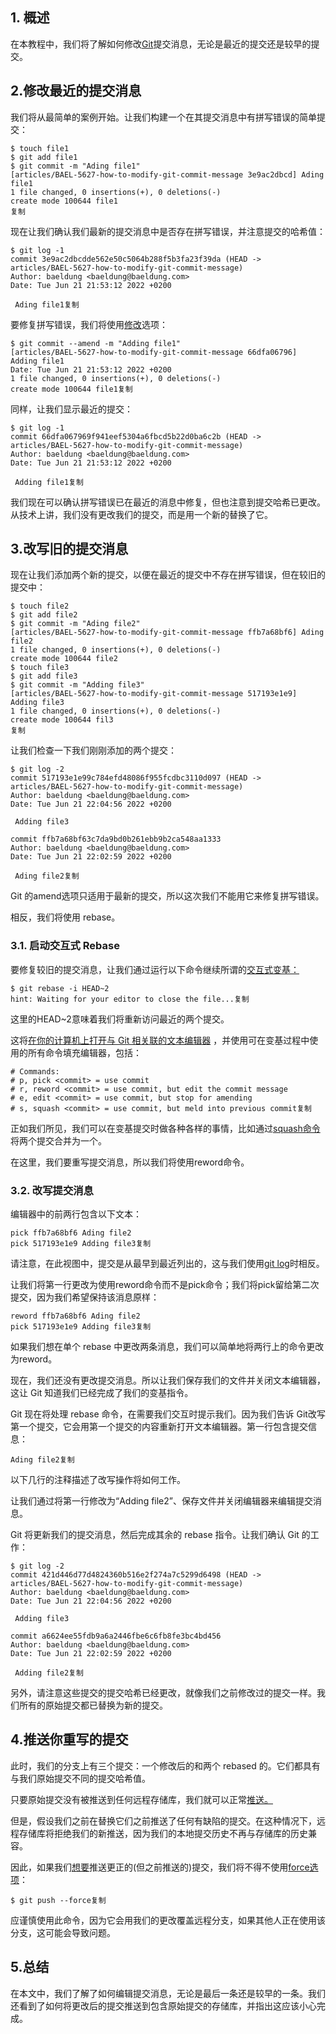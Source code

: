 ## 1. 概述

在本教程中，我们将了解如何修改[Git](https://www.baeldung.com/git-guide)提交消息，无论是最近的提交还是较早的提交。

## 2.修改最近的提交消息

我们将从最简单的案例开始。让我们构建一个在其提交消息中有拼写错误的简单提交：

```shell
$ touch file1
$ git add file1
$ git commit -m "Ading file1"
[articles/BAEL-5627-how-to-modify-git-commit-message 3e9ac2dbcd] Ading file1
1 file changed, 0 insertions(+), 0 deletions(-)
create mode 100644 file1
复制
```

现在让我们确认我们最新的提交消息中是否存在拼写错误，并注意提交的哈希值：

```shell
$ git log -1
commit 3e9ac2dbcdde562e50c5064b288f5b3fa23f39da (HEAD -> articles/BAEL-5627-how-to-modify-git-commit-message)
Author: baeldung <baeldung@baeldung.com>
Date: Tue Jun 21 21:53:12 2022 +0200

 Ading file1复制
```

要修复拼写错误，我们将使用[修改](https://git-scm.com/book/en/v2/Git-Tools-Rewriting-History)选项：

```shell
$ git commit --amend -m "Adding file1"
[articles/BAEL-5627-how-to-modify-git-commit-message 66dfa06796] Adding file1
Date: Tue Jun 21 21:53:12 2022 +0200
1 file changed, 0 insertions(+), 0 deletions(-)
create mode 100644 file1复制
```

同样，让我们显示最近的提交：

```shell
$ git log -1
commit 66dfa067969f941eef5304a6fbcd5b22d0ba6c2b (HEAD -> articles/BAEL-5627-how-to-modify-git-commit-message)
Author: baeldung <baeldung@baeldung.com>
Date: Tue Jun 21 21:53:12 2022 +0200

 Adding file1复制
```

我们现在可以确认拼写错误已在最近的消息中修复，但也注意到提交哈希已更改。从技术上讲，我们没有更改我们的提交，而是用一个新的替换了它。

## 3.改写旧的提交消息

现在让我们添加两个新的提交，以便在最近的提交中不存在拼写错误，但在较旧的提交中：

```shell
$ touch file2
$ git add file2
$ git commit -m "Ading file2"
[articles/BAEL-5627-how-to-modify-git-commit-message ffb7a68bf6] Ading file2
1 file changed, 0 insertions(+), 0 deletions(-)
create mode 100644 file2
$ touch file3
$ git add file3
$ git commit -m "Adding file3"
[articles/BAEL-5627-how-to-modify-git-commit-message 517193e1e9] Adding file3
1 file changed, 0 insertions(+), 0 deletions(-)
create mode 100644 fil3
复制
```

让我们检查一下我们刚刚添加的两个提交：

```shell
$ git log -2
commit 517193e1e99c784efd48086f955fcdbc3110d097 (HEAD -> articles/BAEL-5627-how-to-modify-git-commit-message)
Author: baeldung <baeldung@baeldung.com>
Date: Tue Jun 21 22:04:56 2022 +0200

 Adding file3

commit ffb7a68bf63c7da9bd0b261ebb9b2ca548aa1333
Author: baeldung <baeldung@baeldung.com>
Date: Tue Jun 21 22:02:59 2022 +0200

 Ading file2复制
```

Git 的amend选项只适用于最新的提交，所以这次我们不能用它来修复拼写错误。

相反，我们将使用 rebase。

### 3.1. 启动交互式 Rebase

 要修复较旧的提交消息，让我们通过运行以下命令继续所谓的[交互式变基：](https://git-scm.com/docs/git-rebase)

```shell
$ git rebase -i HEAD~2
hint: Waiting for your editor to close the file...复制
```

这里的HEAD~2意味着我们将重新访问最近的两个提交。

这将[在你的计算机上打开与 Git 相关联的文本编辑器](https://git-scm.com/book/en/v2/Customizing-Git-Git-Configuration) ，并使用可在变基过程中使用的所有命令填充编辑器，包括：

```plaintext
# Commands:
# p, pick <commit> = use commit
# r, reword <commit> = use commit, but edit the commit message
# e, edit <commit> = use commit, but stop for amending
# s, squash <commit> = use commit, but meld into previous commit复制
```

正如我们所见，我们可以在变基提交时做各种各样的事情，比如通过[squash命令](https://www.baeldung.com/ops/git-squash-commits)将两个提交合并为一个。

在这里，我们要重写提交消息，所以我们将使用reword命令。

### 3.2. 改写提交消息

编辑器中的前两行包含以下文本：

```plaintext
pick ffb7a68bf6 Ading file2
pick 517193e1e9 Adding file3复制
```

请注意，在此视图中，提交是从最早到最近列出的，这与我们使用[git log](https://git-scm.com/docs/git-log)时相反。

让我们将第一行更改为使用reword命令而不是pick命令；我们将pick留给第二次提交，因为我们希望保持该消息原样：

```plaintext
reword ffb7a68bf6 Ading file2
pick 517193e1e9 Adding file3复制
```

如果我们想在单个 rebase 中更改两条消息，我们可以简单地将两行上的命令更改为reword。

现在，我们还没有更改提交消息。所以让我们保存我们的文件并关闭文本编辑器，这让 Git 知道我们已经完成了我们的变基指令。

Git 现在将处理 rebase 命令，在需要我们交互时提示我们。因为我们告诉 Git改写第一个提交，它会用第一个提交的内容重新打开文本编辑器。第一行包含提交信息：

```plaintext
Ading file2复制
```

以下几行的注释描述了改写操作将如何工作。

让我们通过将第一行修改为“Adding file2”、保存文件并关闭编辑器来编辑提交消息。

Git 将更新我们的提交消息，然后完成其余的 rebase 指令。让我们确认 Git 的工作：

```shell
$ git log -2
commit 421d446d77d4824360b516e2f274a7c5299d6498 (HEAD -> articles/BAEL-5627-how-to-modify-git-commit-message)
Author: baeldung <baeldung@baeldung.com>
Date: Tue Jun 21 22:04:56 2022 +0200

 Adding file3

commit a6624ee55fdb9a6a2446fbe6c6fb8fe3bc4bd456
Author: baeldung <baeldung@baeldung.com>
Date: Tue Jun 21 22:02:59 2022 +0200

 Adding file2复制
```

另外，请注意这些提交的提交哈希已经更改，就像我们之前修改过的提交一样。我们所有的原始提交都已替换为新的提交。

## 4.推送你重写的提交

此时，我们的分支上有三个提交：一个修改后的和两个 rebased 的。它们都具有与我们原始提交不同的提交哈希值。

只要原始提交没有被推送到任何远程存储库，我们就可以正常[推送。](https://git-scm.com/docs/git-push)

但是，假设我们之前在替换它们之前推送了任何有缺陷的提交。在这种情况下，远程存储库将拒绝我们的新推送，因为我们的本地提交历史不再与存储库的历史兼容。

因此，如果我们[想要](https://git-scm.com/docs/git-push)推送更正的(但之前推送的)提交，我们将不得不使用[force选项](https://git-scm.com/docs/git-push)：

```shell
$ git push --force复制
```

应谨慎使用此命令，因为它会用我们的更改覆盖远程分支，如果其他人正在使用该分支，这可能会导致问题。

## 5.总结

在本文中，我们了解了如何编辑提交消息，无论是最后一条还是较早的一条。我们还看到了如何将更改后的提交推送到包含原始提交的存储库，并指出这应该小心完成。